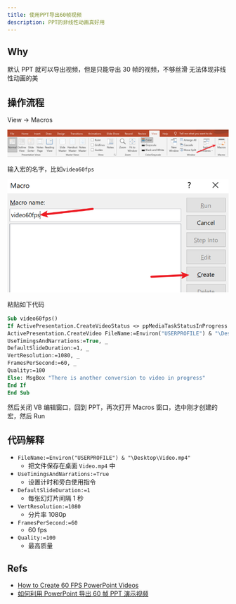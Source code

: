 ```yaml
---
title: 使用PPT导出60帧视频
description: PPT的非线性动画真好用
---
```


## Why

默认 PPT 就可以导出视频，但是只能导出 30 帧的视频，不够丝滑
无法体现非线性动画的美

## 操作流程

View -> Macros

![](./_img/44-1.png)

输入宏的名字，比如`video60fps`

![](./_img/44-2.png)

粘贴如下代码

```vb
Sub video60fps()
If ActivePresentation.CreateVideoStatus <> ppMediaTaskStatusInProgress Then
ActivePresentation.CreateVideo FileName:=Environ("USERPROFILE") & "\Desktop\Video.mp4", _
UseTimingsAndNarrations:=True, _
DefaultSlideDuration:=1, _
VertResolution:=1080, _
FramesPerSecond:=60, _
Quality:=100
Else: MsgBox "There is another conversion to video in progress"
End If
End Sub
```

然后关闭 VB 编辑窗口，回到 PPT，再次打开 Macros 窗口，选中刚才创建的宏，然后 Run

## 代码解释

- `FileName:=Environ("USERPROFILE") & "\Desktop\Video.mp4"`
  - 把文件保存在桌面 `Video.mp4` 中
- `UseTimingsAndNarrations:=True`
  - 设置计时和旁白使用指令
- `DefaultSlideDuration:=1`
  - 每张幻灯片间隔 1 秒
- `VertResolution:=1080`
  - 分片率 1080p
- `FramesPerSecond:=60`
  - 60 fps
- `Quality:=100`
  - 最高质量

## Refs

- [How to Create 60 FPS PowerPoint Videos](https://www.youtube.com/watch?v=Pd-DrfGsCjQ&t=309s)
- [如何利用 PowerPoint 导出 60 帧 PPT 演示视频](https://zhuanlan.zhihu.com/p/91519346)
